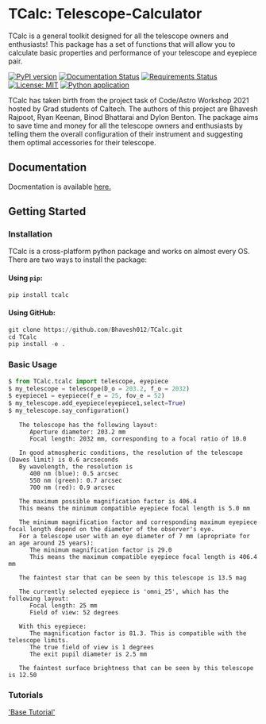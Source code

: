 # TCalc: Telescope-Calculator

TCalc is a general toolkit designed for all the telescope owners and enthusiasts! This package has a set of functions that will allow you to calculate basic properties and performance of your telescope and eyepiece pair.

[![PyPI version](https://badge.fury.io/py/TCalc.svg)](https://badge.fury.io/py/TCalc)
[![Documentation Status](https://readthedocs.org/projects/tcalc/badge/?version=latest)](https://tcalc.readthedocs.io/en/latest/?badge=latest)
[![Requirements Status](https://requires.io/github/Bhavesh012/TCalc/requirements.svg?branch=main)](https://requires.io/github/Bhavesh012/TCalc/requirements/?branch=main)
[![License: MIT](https://img.shields.io/badge/License-MIT-brightgreen.svg)](https://opensource.org/licenses/MIT)
[![Python application](https://github.com/Bhavesh012/TCalc/actions/workflows/python-app.yml/badge.svg)](https://github.com/Bhavesh012/TCalc/actions/workflows/python-app.yml)

<!-- add badges from pypistats, travis.ci, coveralls.io -->

TCalc has taken birth from the project task of Code/Astro Workshop 2021 hosted by Grad students of Caltech. The authors of this project are Bhavesh Rajpoot, Ryan Keenan, Binod Bhattarai and Dylon Benton. 
The package aims to save time and money for all the telescope owners and enthusiasts by telling them the overall configuration of their instrument and suggesting them optimal accessories for their telescope.

## Documentation

Docmentation is available [here.](https://tcalc.readthedocs.io/en/latest/?badge=latest) <!-- (http://radvel.readthedocs.io/) -->

## Getting Started

### Installation

TCalc is a cross-platform python package and works on almost every OS. There are two ways to install the package:

#### Using `pip`:
```python
pip install tcalc
```

#### Using GitHub:
```python
git clone https://github.com/Bhavesh012/TCalc.git
cd TCalc
pip install -e .
```

### Basic Usage
```python
$ from TCalc.tcalc import telescope, eyepiece
$ my_telescope = telescope(D_o = 203.2, f_o = 2032)
$ eyepiece1 = eyepiece(f_e = 25, fov_e = 52)
$ my_telescope.add_eyepiece(eyepiece1,select=True)
$ my_telescope.say_configuration()
```
```
   The telescope has the following layout:
      Aperture diameter: 203.2 mm
      Focal length: 2032 mm, corresponding to a focal ratio of 10.0

   In good atmospheric conditions, the resolution of the telescope (Dawes limit) is 0.6 arcseconds
   By wavelength, the resolution is
      400 nm (blue): 0.5 arcsec
      550 nm (green): 0.7 arcsec
      700 nm (red): 0.9 arcsec

   The maximum possible magnification factor is 406.4
   This means the minimum compatible eyepiece focal length is 5.0 mm

   The minimum magnification factor and corresponding maximum eyepiece focal length depend on the diameter of the observer's eye.
   For a telescope user with an eye diameter of 7 mm (apropriate for an age around 25 years):
      The minimum magnification factor is 29.0
      This means the maximum compatible eyepiece focal length is 406.4 mm

   The faintest star that can be seen by this telescope is 13.5 mag

   The currently selected eyepiece is 'omni_25', which has the following layout:
      Focal length: 25 mm
      Field of view: 52 degrees

   With this eyepiece:
      The magnification factor is 81.3. This is compatible with the telescope limits.
      The true field of view is 1 degrees
      The exit pupil diameter is 2.5 mm

   The faintest surface brightness that can be seen by this telescope is 12.50
```

### Tutorials
['Base Tutorial'](\docs\tutorials\TCalc_tutorial.ipynb)
